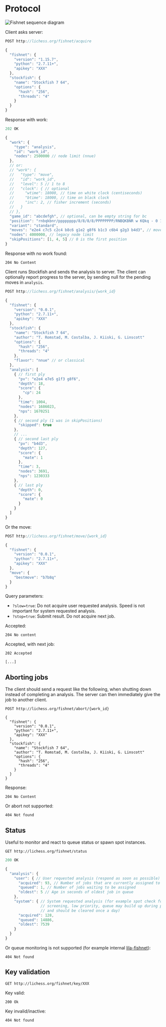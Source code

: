 Protocol
========

![Fishnet sequence diagram](https://raw.githubusercontent.com/niklasf/fishnet/master/doc/sequence-diagram.png)

Client asks server:

```javascript
POST http://lichess.org/fishnet/acquire

{
  "fishnet": {
    "version": "1.15.7",
    "python": "2.7.11+",
    "apikey": "XXX"
  },
  "stockfish": {
    "name": "Stockfish 7 64",
    "options": {
      "hash": "256",
      "threads": "4"
    }
  }
}
```

Response with work:

```javascript
202 OK

{
  "work": {
    "type": "analysis",
    "id": "work_id",
    "nodes": 2500000 // node limit (nnue)
  },
  // or:
  // "work": {
  //   "type": "move",
  //   "id": "work_id",
  //   "level": 5 // 1 to 8
  //   "clock": { // optional
  //     "wtime": 18000, // time on white clock (centiseconds)
  //     "btime": 18000, // time on black clock
  //     "inc": 2, // fisher increment (seconds)
  //   }
  // },
  "game_id": "abcdefgh", // optional, can be empty string for bc
  "position": "rnbqkbnr/pppppppp/8/8/8/8/PPPPPPPP/RNBQKBNR w KQkq - 0 1", // start position (X-FEN)
  "variant": "standard",
  "moves": "e2e4 c7c5 c2c4 b8c6 g1e2 g8f6 b1c3 c6b4 g2g3 b4d3", // moves of the game (UCI)
  "nodes": 4000000, // legacy node limit
  "skipPositions": [1, 4, 5] // 0 is the first position
}
```

Response with no work found:

```
204 No Content
```

Client runs Stockfish and sends the analysis to server.
The client can optionally report progress to the server, by sending null for
the pending moves in `analysis`.

```javascript
POST http://lichess.org/fishnet/analysis/{work_id}

{
  "fishnet": {
    "version": "0.0.1",
    "python": "2.7.11+",
    "apikey": "XXX"
  },
  "stockfish": {
    "name": "Stockfish 7 64",
    "author": "T. Romstad, M. Costalba, J. Kiiski, G. Linscott"
    "options": {
      "hash": "256",
      "threads": "4"
    },
    "flavor": "nnue" // or classical
  },
  "analysis": [
    { // first ply
      "pv": "e2e4 e7e5 g1f3 g8f6",
      "depth": 18,
      "score": {
        "cp": 24
      },
      "time": 1004,
      "nodes": 1686023,
      "nps": 1670251
    },
    { // second ply (1 was in skipPositions)
      "skipped": true
    },
    // ...
    { // second last ply
      "pv": "b4d3",
      "depth": 127,
      "score": {
        "mate": 1
      },
      "time": 3,
      "nodes": 3691,
      "nps": 1230333
    },
    { // last ply
      "depth": 0,
      "score": {
        "mate": 0
      }
    }
  ]
}
```

Or the move:

```javascript
POST http://lichess.org/fishnet/move/{work_id}

{
  "fishnet": {
    "version": "0.0.1",
    "python": "2.7.11+",
    "apikey": "XXX"
  },
  "move": {
    "bestmove": "b7b8q"
  }
}
```

Query parameters:

* `?slow=true`: Do not acquire user requested analysis. Speed is not important
  for system requested analysis.
* `?stop=true`: Submit result. Do not acquire next job.

Accepted:

```
204 No content
```

Accepted, with next job:

```
202 Accepted

[...]
```

Aborting jobs
-------------

The client should send a request like the following, when shutting down instead
of completing an analysis. The server can then immediately give the job to
another client.

```
POST http://lichess.org/fishnet/abort/{work_id}

{
  "fishnet": {
    "version": "0.0.1",
    "python": "2.7.11+",
    "apikey": "XXX"
  },
  "stockfish": {
    "name": "Stockfish 7 64",
    "author": "T. Romstad, M. Costalba, J. Kiiski, G. Linscott"
    "options": {
      "hash": "256",
      "threads": "4"
    }
  }
}
```

Response:

```
204 No Content
```

Or abort not supported:

```
404 Not found
```

Status
------

Useful to monitor and react to queue status or spawn spot instances.

```
GET http://lichess.org/fishnet/status
```

```javascript
200 OK

{
  "analysis": {
    "user": { // User requested analysis (respond as soon as possible)
      "acquired": 93, // Number of jobs that are currently assigned to clients
      "queued": 1, // Number of jobs waiting to be assigned
      "oldest": 5 // Age in seconds of oldest job in queue
    },
    "system": { // System requested analysis (for example spot check for cheat
                // screening, low priority, queue may build up during peak time
                // and should be cleared once a day)
      "acquired": 128,
      "queued": 14886,
      "oldest": 7539
    }
  }
}
```

Or queue monitoring is not supported
(for example internal [lila-fishnet](https://github.com/ornicar/lila-fishnet)):

```
404 Not found
```

Key validation
--------------

```
GET http://lichess.org/fishnet/key/XXX
```

Key valid:

```
200 Ok
```

Key invalid/inactive:

```
404 Not found
```
